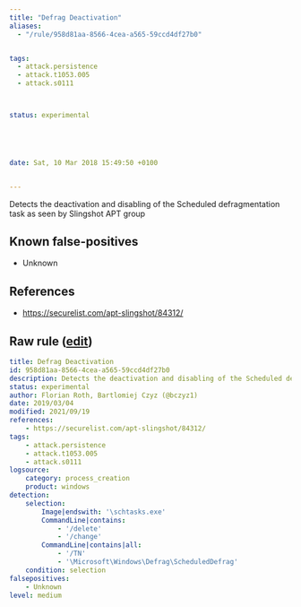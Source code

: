 ```yaml
---
title: "Defrag Deactivation"
aliases:
  - "/rule/958d81aa-8566-4cea-a565-59ccd4df27b0"


tags:
  - attack.persistence
  - attack.t1053.005
  - attack.s0111



status: experimental





date: Sat, 10 Mar 2018 15:49:50 +0100


---
```


Detects the deactivation and disabling of the Scheduled defragmentation task as seen by Slingshot APT group

<!--more-->


## Known false-positives

* Unknown



## References

* https://securelist.com/apt-slingshot/84312/


## Raw rule ([edit](https://github.com/SigmaHQ/sigma/edit/master/rules/windows/process_creation/proc_creation_win_apt_slingshot.yml))
```yaml
title: Defrag Deactivation
id: 958d81aa-8566-4cea-a565-59ccd4df27b0
description: Detects the deactivation and disabling of the Scheduled defragmentation task as seen by Slingshot APT group
status: experimental
author: Florian Roth, Bartlomiej Czyz (@bczyz1)
date: 2019/03/04
modified: 2021/09/19
references:
    - https://securelist.com/apt-slingshot/84312/
tags:
    - attack.persistence
    - attack.t1053.005
    - attack.s0111
logsource:
    category: process_creation
    product: windows
detection:
    selection:
        Image|endswith: '\schtasks.exe'
        CommandLine|contains:
            - '/delete'
            - '/change'
        CommandLine|contains|all:
            - '/TN'
            - '\Microsoft\Windows\Defrag\ScheduledDefrag'
    condition: selection
falsepositives:
    - Unknown
level: medium
```
